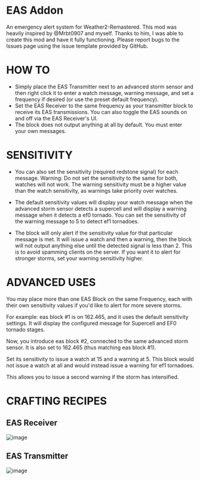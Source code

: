 # EAS Addon
An emergency alert system for Weather2-Remastered.
This mod was heavily inspired by @Mrbt0907 and myself. Thanks to him, I was able to create this mod and have it fully functioning.
Please report bugs to the Issues page using the issue template provided by GitHub.

# HOW TO
- Simply place the EAS Transmitter next to an advanced storm sensor and then right click it to enter a watch message, warning message, and set a frequency if desired (or use the preset default frequency).
- Set the EAS Receiver to the same frequency as your transmitter block to receive its EAS transmissions. You can also toggle the EAS sounds on and off via the EAS Receiver's UI.
- The block does not output anything at all by default. You must enter your own messages.
  
# SENSITIVITY
- You can also set the sensitivity (required redstone signal) for each message. Warning: Do not set the sensitivity to the same for both, watches will not work. The warning sensitivity must be a higher value than the watch sensitivity, as warnings take priority over watches.

- The default sensitivity values will display your watch message when the advanced storm sensor detects a supercell and will display a warning message when it detects a ef0 tornado. You can set the sensitivity of the warning message to 5 to detect ef1 tornadoes.

- The block will only alert if the sensitivity value for that particular message is met. It will issue a watch and then a warning, then the block will not output anything else until the detected signal is less than 2. This is to avoid spamming clients on the server. If you want it to alert for stronger storms, set your warning sensitivity higher.

# ADVANCED USES
You may place more than one EAS Block on the same Frequency, each with their own sensitivity values if you'd like to alert for more severe storms.

For example: eas block #1 is on 162.465, and it uses the default sensitivity settings. It will display the configured message for Supercell and EF0 tornado stages.

Now, you introduce eas block #2, connected to the same advanced storm sensor. It is also set to 162.465 (thus matching eas block #1).

Set its sensitivity to issue a watch at 15 and a warning at 5. This block would not issue a watch at all and would instead issue a warning for ef1 tornadoes.

This allows you to issue a second warning if the storm has intensified.

# CRAFTING RECIPES

## EAS Receiver
![image](https://github.com/ProfessorFartsalot/EAS-Addon/assets/16886014/1e982681-8900-426c-be6a-7d4f8cc524dc)

## EAS Transmitter
![image](https://github.com/ProfessorFartsalot/EAS-Addon/assets/16886014/631ec4db-db50-41b4-957b-7f6781381aec)
